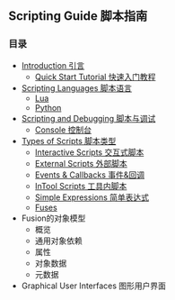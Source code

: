 

## Scripting Guide 脚本指南

### 目录

- [Introduction 引言](Introduction.md)
  - [Quick Start Tutorial 快速入门教程](Introduction.md#quick-start-tutorial-快速入门教程)
- [Scripting Languages 脚本语言](Scripting%20Languages.md)
  - [Lua](Scripting%20Languages.md#lua)
  - [Python](Scripting%20Languages.md#python)
- [Scripting and Debugging 脚本与调试](Scripting%20and%20Debugging.md)
  - [Console 控制台](Scripting%20and%20Debugging.md#console)
- [Types of Scripts 脚本类型](Types%20of%20Scripts.md)
  - [Interactive Scripts 交互式脚本](Types%20of%20Scripts.md#interactive-scripts-交互式脚本)
  - [External Scripts 外部脚本](Types%20of%20Scripts.md#external-scripts-外部脚本)
  - [Events & Callbacks 事件&回调](Types%20of%20Scripts.md#events-%26-callbacks-事件%26回调)
  - [InTool Scripts 工具内脚本](Types%20of%20Scripts.md#inTool-scripts-工具内脚本)
  - [Simple Expressions 简单表达式](Types%20of%20Scripts.md#simple-expressions-简单表达式)
  - [Fuses](Types%20of%20Scripts.md#fuses)
- Fusion的对象模型
  - 概览
  - 通用对象依赖
  - 属性
  - 对象数据
  - 元数据
- Graphical User Interfaces 图形用户界面